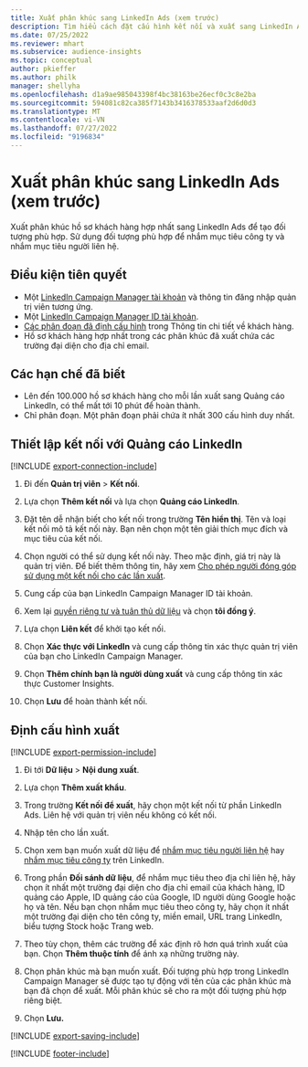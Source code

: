 ```yaml
---
title: Xuất phân khúc sang LinkedIn Ads (xem trước)
description: Tìm hiểu cách đặt cấu hình kết nối và xuất sang LinkedIn Ads.
ms.date: 07/25/2022
ms.reviewer: mhart
ms.subservice: audience-insights
ms.topic: conceptual
author: pkieffer
ms.author: philk
manager: shellyha
ms.openlocfilehash: d1a9ae985043398f4bc38163be26ecf0c3c8e2ba
ms.sourcegitcommit: 594081c82ca385f7143b3416378533aaf2d6d0d3
ms.translationtype: MT
ms.contentlocale: vi-VN
ms.lasthandoff: 07/27/2022
ms.locfileid: "9196834"
---
```

# <a name="export-segments-to-linkedin-ads-preview"></a>Xuất phân khúc sang LinkedIn Ads (xem trước)

Xuất phân khúc hồ sơ khách hàng hợp nhất sang LinkedIn Ads để tạo đối tượng phù hợp. Sử dụng đối tượng phù hợp để nhắm mục tiêu công ty và nhắm mục tiêu người liên hệ.

## <a name="prerequisites"></a>Điều kiện tiên quyết

- Một [LinkedIn Campaign Manager tài khoản](https://business.linkedin.com/marketing-solutions/ads) và thông tin đăng nhập quản trị viên tương ứng.
- Một [LinkedIn Campaign Manager ID tài khoản](https://www.linkedin.com/help/lms/answer/a424270).
- [Các phân đoạn đã định cấu hình](segments.md) trong Thông tin chi tiết về khách hàng.
- Hồ sơ khách hàng hợp nhất trong các phân khúc đã xuất chứa các trường đại diện cho địa chỉ email.

## <a name="known-limitations"></a>Các hạn chế đã biết

- Lên đến 100.000 hồ sơ khách hàng cho mỗi lần xuất sang Quảng cáo LinkedIn, có thể mất tới 10 phút để hoàn thành.
- Chỉ phân đoạn. Một phân đoạn phải chứa ít nhất 300 cấu hình duy nhất.

## <a name="set-up-connection-to-linkedin-ads"></a>Thiết lập kết nối với Quảng cáo LinkedIn

[!INCLUDE [export-connection-include](includes/export-connection-admn.md)]

1. Đi đến **Quản trị viên** > **Kết nối**.

1. Lựa chọn **Thêm kết nối** và lựa chọn **Quảng cáo LinkedIn**.

1. Đặt tên dễ nhận biết cho kết nối trong trường **Tên hiển thị**. Tên và loại kết nối mô tả kết nối này. Bạn nên chọn một tên giải thích mục đích và mục tiêu của kết nối.

1. Chọn người có thể sử dụng kết nối này. Theo mặc định, giá trị này là quản trị viên. Để biết thêm thông tin, hãy xem [Cho phép người đóng góp sử dụng một kết nối cho các lần xuất](connections.md#allow-contributors-to-use-a-connection-for-exports).

1. Cung cấp của bạn LinkedIn Campaign Manager ID tài khoản.

1. Xem lại [quyền riêng tư và tuân thủ dữ liệu](connections.md#data-privacy-and-compliance) và chọn **tôi đồng ý**.

1. Lựa chọn **Liên kết** để khởi tạo kết nối.

1. Chọn **Xác thực với LinkedIn** và cung cấp thông tin xác thực quản trị viên của bạn cho LinkedIn Campaign Manager.

1. Chọn **Thêm chính bạn là người dùng xuất** và cung cấp thông tin xác thực Customer Insights.

1. Chọn **Lưu** để hoàn thành kết nối.

## <a name="configure-an-export"></a>Định cấu hình xuất

[!INCLUDE [export-permission-include](includes/export-permission.md)]

1. Đi tới **Dữ liệu** > **Nội dung xuất**.

1. Lựa chọn **Thêm xuất khẩu**.

1. Trong trường **Kết nối để xuất**, hãy chọn một kết nối từ phần LinkedIn Ads. Liên hệ với quản trị viên nếu không có kết nối.

1. Nhập tên cho lần xuất.

1. Chọn xem bạn muốn xuất dữ liệu để [nhắm mục tiêu người liên hệ](https://business.linkedin.com/marketing-solutions/ad-targeting/contact-targeting) hay [nhắm mục tiêu công ty](https://business.linkedin.com/marketing-solutions/ad-targeting/account-targeting) trên LinkedIn.

1. Trong phần **Đối sánh dữ liệu**, để nhắm mục tiêu theo địa chỉ liên hệ, hãy chọn ít nhất một trường đại diện cho địa chỉ email của khách hàng, ID quảng cáo Apple, ID quảng cáo của Google, ID người dùng Google hoặc họ và tên. Nếu bạn chọn nhắm mục tiêu theo công ty, hãy chọn ít nhất một trường đại diện cho tên công ty, miền email, URL trang LinkedIn, biểu tượng Stock hoặc Trang web.

1. Theo tùy chọn, thêm các trường để xác định rõ hơn quá trình xuất của bạn. Chọn **Thêm thuộc tính** để ánh xạ những trường này.

1. Chọn phân khúc mà bạn muốn xuất. Đối tượng phù hợp trong LinkedIn Campaign Manager sẽ được tạo tự động với tên của các phân khúc mà bạn đã chọn để xuất. Mỗi phân khúc sẽ cho ra một đối tượng phù hợp riêng biệt.

1. Chọn **Lưu.**

[!INCLUDE [export-saving-include](includes/export-saving.md)]

[!INCLUDE [footer-include](includes/footer-banner.md)]

